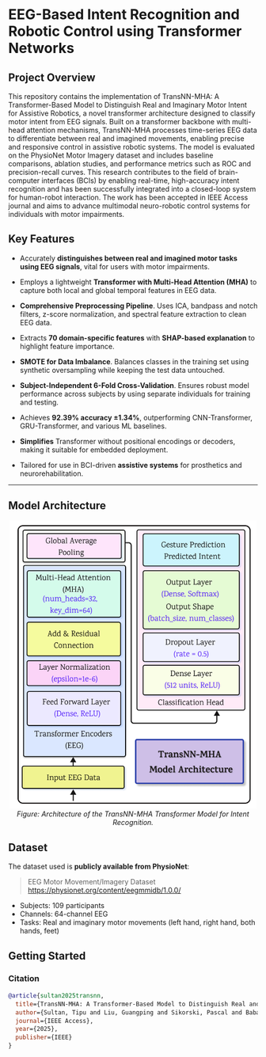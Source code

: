 # EEG-Based Intent Recognition and Robotic Control using Transformer Networks


## Project Overview

This repository contains the implementation of TransNN-MHA: A Transformer-Based Model to Distinguish Real and Imaginary Motor Intent for Assistive Robotics, a novel transformer architecture designed to classify motor intent from EEG signals. Built on a transformer backbone with multi-head attention mechanisms, TransNN-MHA processes time-series EEG data to differentiate between real and imagined movements, enabling precise and responsive control in assistive robotic systems. The model is evaluated on the PhysioNet Motor Imagery dataset and includes baseline comparisons, ablation studies, and performance metrics such as ROC and precision-recall curves. This research contributes to the field of brain-computer interfaces (BCIs) by enabling real-time, high-accuracy intent recognition and has been successfully integrated into a closed-loop system for human-robot interaction. The work has been accepted in IEEE Access journal and aims to advance multimodal neuro-robotic control systems for individuals with motor impairments.

## Key Features

-  Accurately **distinguishes between real and imagined motor tasks using EEG signals**, vital for users with motor impairments.

-  Employs a lightweight **Transformer with Multi-Head Attention (MHA)** to capture both local and global temporal features in EEG data.

-  **Comprehensive Preprocessing Pipeline**. Uses ICA, bandpass and notch filters, z-score normalization, and spectral feature extraction to clean EEG data.

-  Extracts **70 domain-specific features** with **SHAP-based explanation** to highlight feature importance.

-  **SMOTE for Data Imbalance**. Balances classes in the training set using synthetic oversampling while keeping the test data untouched.

-  **Subject-Independent 6-Fold Cross-Validation**. Ensures robust model performance across subjects by using separate individuals for training and testing.

-  Achieves **92.39% accuracy ±1.34%**, outperforming CNN-Transformer, GRU-Transformer, and various ML baselines.

-  **Simplifies** Transformer without positional encodings or decoders, making it suitable for embedded deployment.

- Tailored for use in BCI-driven **assistive systems** for prosthetics and neurorehabilitation.

---


##  Model Architecture


<p align="center">
  <img src="Transformer.png" width="500"/>
  <br>
  <em>Figure: Architecture of the TransNN-MHA Transformer Model for Intent Recognition.</em>
</p>



##  Dataset

The dataset used is **publicly available from PhysioNet**:

> EEG Motor Movement/Imagery Dataset  
> https://physionet.org/content/eegmmidb/1.0.0/

- Subjects: 109 participants  
- Channels: 64-channel EEG  
- Tasks: Real and imaginary motor movements (left hand, right hand, both hands, feet)

##  Getting Started

### Citation

```bibtex
@article{sultan2025transnn,
  title={TransNN-MHA: A Transformer-Based Model to Distinguish Real and Imaginary Motor Intent for Assistive Robotics},
  author={Sultan, Tipu and Liu, Guangping and Sikorski, Pascal and Babaiasl, Madi},
  journal={IEEE Access},
  year={2025},
  publisher={IEEE}
}
